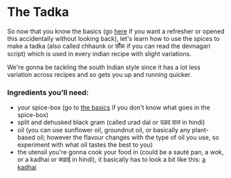 # The Tadka

So now that you know the basics (go [here][1] if you want a refresher or opened this accidentally without looking back), let's learn how to use the spices to make a tadka (also called chhaunk or छौंक if you can read the devnagari script) which is used in every indian recipe with slight variations.

We're gonna be tackling the south Indian style since it has a lot less variation across recipes and so gets you up and running quicker.

### Ingredients you'll need:

 - your spice-box (go to [the basics][1] if you don't know what goes in the spice-box)
 - split and dehusked black gram (called urad dal or उड़द दाल in hindi)
 - oil (you can use sunflower oil, groundnut oil, or basically any plant-based oil; however the flavour changes with the type of oil you use, so experiment with what oil tastes the best to you)
 - the utensil you're  gonna cook your food in (could be a sauté pan, a wok, or a kadhai or कढ़ाई in hindi), it basically has to look a bit like this: [a kadhai](/core/kadhai-and-wok.jpg)

[1]: /core/the-basics.md

<!--stackedit_data:
eyJoaXN0b3J5IjpbLTEwMTY4MzIyMDldfQ==
-->